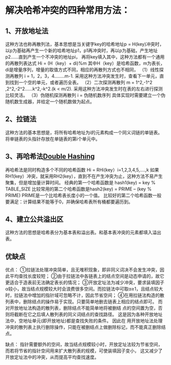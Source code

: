 

# 解决哈希冲突的四种常用方法：

## 1、开放地址法
这种方法也称再散列法，基本思想是当关键字key的哈希地址p = H(key)冲突时，
以p为基础再产生一个新的哈希地址p1，p1再冲突时，再以p为基础，产生地址p2……直到产生一个不冲突的地址pi，
再将key填入其中，这种方法都有一个通用的再散列表达式
Hi = (H（key）+ di)%m
其中H（key）是哈希函数，m为表长，di是增量序列，增量的取值方式不同，相应的再散列方式也不相同，
（1）线性探测再散列
i = 1，2，3，4……..m-1.
采用这种方法冲突发生时，查看下一单元，直到找到一个空的单元，或者遍历全表。
（2）二次探测再散列
m = 1^2,-1^2 ,2^2,-2^2……k^2,-k^2.(k < m/2).
采用这种方法冲突发生时在表的左右进行探测比较灵活。
（3）伪随机探测再散列
i = 伪随机数序列
具体实现时需要建立一个伪随机数生成器，并给定一个随机数做为起点。

## 2、拉链法
这种方法的基本思想是，将所有哈希地址为i的元素构成一个同义词链的单链表。将单链表的头指针存放在单链表的第i个单元中。

## 3、再哈希法[Double Hashing](https://www.geeksforgeeks.org/double-hashing/)
再哈希法是同时构造多个不同的哈希函数
Hi = RHi(key）i=1,2,3,4,5,….,k
如果RH1(key）冲突，就采用RH2(key），直到不在产生冲突为止，这种方法不易产生聚集，但是增加量计算时间。
经典的第一个哈希函数是 hash1(key) = key % TABLE_SIZE
比较常用的第二个哈希函数是hash2(key) = PRIME – (key % PRIME) 
PRIME是一个比哈希表长度小的一个值。
比较好的第二个哈希函数一般要满足：计算结果不能等于0，并确保哈希表所有桶都要遍历到。

## 4、建立公共溢出区
这种方法的思想是哈希表分为基本表和溢出表。和基本表冲突的元素都填入溢出表。

## 优缺点
优点：
①拉链法处理冲突简单，且无堆积现象，即非同义词决不会发生冲突，因此平均查找长度较短；
②由于拉链法中各链表上的结点空间是动态申请的，故它更适合于造表前无法确定表长的情况；
③开放定址法为减少冲突，要求装填因子α较小，故当结点规模较大时会浪费很多空间。而拉链法中可取α≥1，且结点较大时，拉链法中增加的指针域可忽略不计，因此节省空间；
④在用拉链法构造的散列表中，删除结点的操作易于实现。只要简单地删去链表上相应的结点即可。
而对开放地址法构造的散列表，删除结点不能简单地将被删结 点的空间置为空，否则将截断在它之后填人散列表的同义词结点的查找路径。
这是因为各种开放地址法中，空地址单元(即开放地址)都是查找失败的条件。
因此在 用开放地址法处理冲突的散列表上执行删除操作，只能在被删结点上做删除标记，而不能真正删除结点。

缺点：
指针需要额外的空间，故当结点规模较小时，开放定址法较为节省空间，而若将节省的指针空间用来扩大散列表的规模，可使装填因子变小，
这又减少了开放定址法中的冲突，从而提高平均查找速度。




